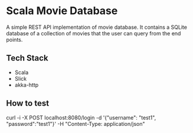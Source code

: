 # Scala Movie Database

A simple REST API implementation of movie database. It contains a SQLite database of a collection of movies that the user can query from the end points.

## Tech Stack

* Scala
* Slick
* akka-http

## How to test
curl -i -X POST localhost:8080/login -d '{"username": "test1", "password":"test1"}' -H "Content-Type: application/json"



